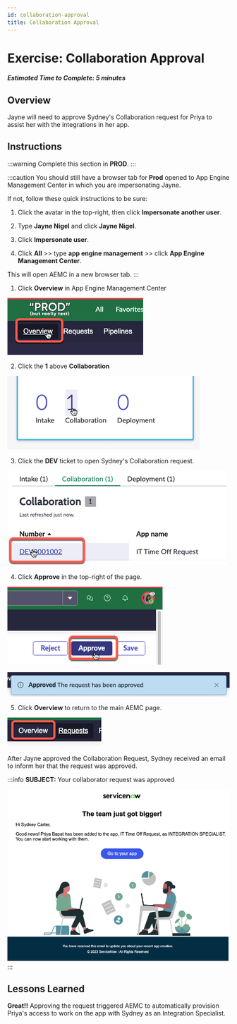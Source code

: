 ```yaml
---
id: collaboration-approval
title: Collaboration Approval
---
```

# Exercise: Collaboration Approval

##### Estimated Time to Complete: 5 minutes

## Overview

Jayne will need to approve Sydney's Collaboration request for Priya to assist her with the integrations in her app. 

## Instructions 

:::warning
Complete this section in **PROD**.
:::

:::caution
You should still have a browser tab for **Prod** opened to App Engine Management Center in which you are impersonating Jayne. 
 
If not, follow these quick instructions to be sure:
 
1. Click the avatar in the top-right, then click **Impersonate another user**.


2. Type **Jayne Nigel** and click **Jayne Nigel**.
 

3. Click **Impersonate user**.
 

4. Click **All** >> type **app engine management** >> click **App Engine Management Center**.
 
This will open AEMC in a new browser tab.
:::

1. Click **Overview** in App Engine Management Center

![relative](/img/lab-aemc/2023-07-11-20-33-36.png) 

2. Click the **1** above **Collaboration**

![relative](/img/lab-aemc/2023-07-11-20-33-05.png)

3. Click the **DEV** ticket to open Sydney's Collaboration request.

![relative](/img/lab-aemc/2023-07-11-20-35-33.png)

4. Click **Approve** in the top-right of the page. 

![relative](/img/lab-aemc/2023-07-11-16-56-47.png)

![relative](/img/lab-aemc/2023-07-11-17-01-13.png)

5. Click **Overview** to return to the main AEMC page.

![relative](/img/lab-aemc/2023-07-11-20-38-56.png)


After Jayne approved the Collaboration Request, Sydney received an email to inform her that the request was approved. 

:::info
**SUBJECT:** Your collaborator request was approved

![relative](/img/lab-aemc/2023-07-11-21-05-07.png)
:::

## Lessons Learned

**Great!!** Approving the request triggered AEMC to automatically provision Priya's access to work on the app with Sydney as an Integration Specialist.